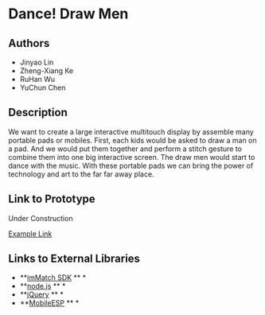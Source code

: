 # Dance! Draw Men


## Authors
- Jinyao Lin
- Zheng-Xiang Ke
- RuHan Wu
- YuChun Chen

## Description
We want to create a large interactive multitouch display by assemble many portable pads or mobiles. First, each kids would be asked to draw a man on a pad. And we would put them together and perform a stitch gesture to combine them into one big interactive screen. The draw men would start to dance with the music. With these portable pads we can bring the power of technology and art to the far far away place.

## Link to Prototype
Under Construction

[Example Link](http://www.google.com "Example Link")


## Links to External Libraries
- **[imMatch SDK](https://bitbucket.org/kf99916/immatch/ "imMatch SDK") ** *
- **[node.js](http://nodejs.org "node.js") ** *
- **[jQuery](http://jquery.com/ "jQuery") ** *
- **[MobileESP](blog.mobileesp.com/ "MobileESP") ** *